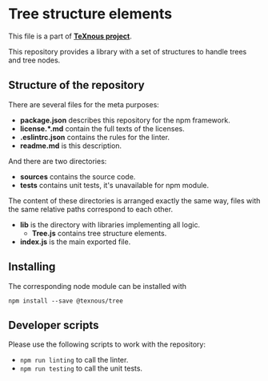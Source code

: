 # Tree structure elements
This file is a part of [**TeXnous project**](http://texnous.org).

This repository provides a library with a set of structures to handle trees and tree nodes.

## Structure of the repository
There are several files for the meta purposes:

- **package.json** describes this repository for the npm framework.
- **license.\*.md** contain the full texts of the licenses.
- **.eslintrc.json** contains the rules for the linter.
- **readme.md** is this description.

And there are two directories:

- **sources** contains the source code.
- **tests** contains unit tests, it's unavailable for npm module.

The content of these directories is arranged exactly the same way, files with the same relative paths correspond to each other.

- **lib** is the directory with libraries implementing all logic.
	- **Tree.js** contains tree structure elements.
- **index.js** is the main exported file.

## Installing
The corresponding node module can be installed with

```npm install --save @texnous/tree```

## Developer scripts
Please use the following scripts to work with the repository:

- ```npm run linting``` to call the linter.
- ```npm run testing``` to call the unit tests.
